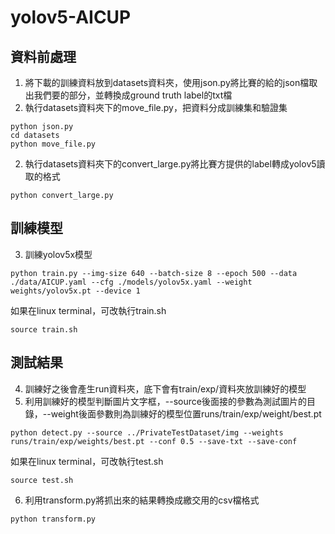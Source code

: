 # yolov5-AICUP

## 資料前處理
1. 將下載的訓練資料放到datasets資料夾，使用json.py將比賽的給的json檔取出我們要的部分，並轉換成ground truth label的txt檔
2. 執行datasets資料夾下的move_file.py，把資料分成訓練集和驗證集
```
python json.py
cd datasets
python move_file.py
```
2. 執行datasets資料夾下的convert_large.py將比賽方提供的label轉成yolov5讀取的格式
```
python convert_large.py
```
## 訓練模型
3. 訓練yolov5x模型
```
python train.py --img-size 640 --batch-size 8 --epoch 500 --data ./data/AICUP.yaml --cfg ./models/yolov5x.yaml --weight weights/yolov5x.pt --device 1

```
如果在linux terminal，可改執行train.sh
```
source train.sh
```
## 測試結果
4. 訓練好之後會產生run資料夾，底下會有train/exp/資料夾放訓練好的模型
5. 利用訓練好的模型判斷圖片文字框，--source後面接的參數為測試圖片的目錄，--weight後面參數則為訓練好的模型位置runs/train/exp/weight/best.pt
```
python detect.py --source ../PrivateTestDataset/img --weights runs/train/exp/weights/best.pt --conf 0.5 --save-txt --save-conf
```
如果在linux terminal，可改執行test.sh
```
source test.sh
```
6. 利用transform.py將抓出來的結果轉換成繳交用的csv檔格式
```
python transform.py
```
